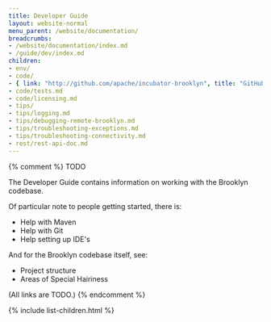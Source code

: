 ```yaml
---
title: Developer Guide
layout: website-normal
menu_parent: /website/documentation/
breadcrumbs:
- /website/documentation/index.md
- /guide/dev/index.md
children:
- env/
- code/
- { link: "http://github.com/apache/incubator-brooklyn", title: "GitHub" }
- code/tests.md
- code/licensing.md
- tips/
- tips/logging.md
- tips/debugging-remote-brooklyn.md
- tips/troubleshooting-exceptions.md
- tips/troubleshooting-connectivity.md
- rest/rest-api-doc.md
---
```


{% comment %}
TODO

The Developer Guide contains information on working with the Brooklyn codebase.

Of particular note to people getting started, there is:

* Help with Maven
* Help with Git
* Help setting up IDE's

And for the Brooklyn codebase itself, see:

* Project structure
* Areas of Special Hairiness

(All links are TODO.)
{% endcomment %}

{% include list-children.html %}
